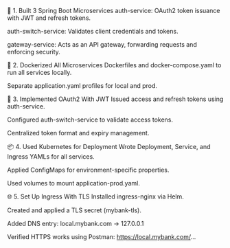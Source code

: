 🧱 1. Built 3 Spring Boot Microservices
auth-service: OAuth2 token issuance with JWT and refresh tokens.

auth-switch-service: Validates client credentials and tokens.

gateway-service: Acts as an API gateway, forwarding requests and enforcing security.

🐳 2. Dockerized All Microservices
Dockerfiles and docker-compose.yaml to run all services locally.

Separate application.yaml profiles for local and prod.

🔐 3. Implemented OAuth2 With JWT
Issued access and refresh tokens using auth-service.

Configured auth-switch-service to validate access tokens.

Centralized token format and expiry management.

📦 4. Used Kubernetes for Deployment
Wrote Deployment, Service, and Ingress YAMLs for all services.

Applied ConfigMaps for environment-specific properties.

Used volumes to mount application-prod.yaml.

🌐 5. Set Up Ingress With TLS
Installed ingress-nginx via Helm.

Created and applied a TLS secret (mybank-tls).

Added DNS entry: local.mybank.com → 127.0.0.1

Verified HTTPS works using Postman: https://local.mybank.com/...

